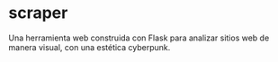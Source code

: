 # scraper
Una herramienta web construida con Flask para analizar sitios web de manera visual, con una estética cyberpunk.
